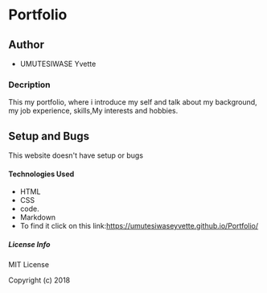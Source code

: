 # Portfolio
## Author
* UMUTESIWASE Yvette
### Decription
This my portfolio, where i introduce my self and talk about my background, my job experience, skills,My interests and hobbies.
## Setup and Bugs
This website doesn't have setup or bugs 
#### Technologies Used
* HTML
* CSS
* code.
* Markdown
* To find it click on this link:https://umutesiwaseyvette.github.io/Portfolio/
##### License Info
MIT License

Copyright (c) 2018 




